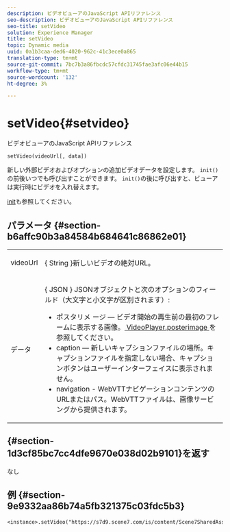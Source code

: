 ```yaml
---
description: ビデオビューアのJavaScript APIリファレンス
seo-description: ビデオビューアのJavaScript APIリファレンス
seo-title: setVideo
solution: Experience Manager
title: setVideo
topic: Dynamic media
uuid: 0a1b3caa-ded6-4020-962c-41c3ece0a865
translation-type: tm+mt
source-git-commit: 7bc7b3a86fbcdc57cfdc31745fae3afc06e44b15
workflow-type: tm+mt
source-wordcount: '132'
ht-degree: 3%

---
```



# setVideo{#setvideo}

ビデオビューアのJavaScript APIリファレンス

`setVideo(videoUrl[, data])`

新しい外部ビデオおよびオプションの追加ビデオデータを設定します。 `init()`の前後いつでも呼び出すことができます。 `init()`の後に呼び出すと、ビューアは実行時にビデオを入れ替えます。

[init](../../../c-html5-s7-aem-asset-viewers/c-html5-video-reference/c-html5-video-viewer-20-javascriptapiref/r-html5-video-viewer-20-javascriptapiref-init.md#reference-3b570ba8b35045d6b30fb178c21a66c6)も参照してください。

## パラメータ {#section-b6affc90b3a84584b684641c86862e01}

<table id="table_896DFF34A68A403DB93A6D597461A573"> 
 <tbody> 
  <tr> 
   <td colname="col1"> <p> <span class="codeph"> videoUrl  </span> </p> </td> 
   <td colname="col2"> <p>{ <span class="codeph"> String </span>}新しいビデオの絶対URL。 </p> </td> 
  </tr> 
  <tr> 
   <td colname="col1"> <p> <span class="codeph"> データ </span> </p> </td> 
   <td colname="col2"> <p>{ <span class="codeph"> JSON </span>} JSONオブジェクトと次のオプションのフィールド（大文字と小文字が区別されます）: </p> <p> 
     <ul id="ul_26121393BC7145FF8A43C05ACCBEFF36"> 
      <li id="li_DA50E073F3D4460CBC34243A2CBCC895"> <span class="codeph"> ポスタリメ </span> ージ — ビデオ開始の再生前の最初のフレームに表示する画像。<a href="../../../c-html5-s7-aem-asset-viewers/c-html5-video-reference/c-html5-video-cmdref/r-html5-video-viewer-conf-attrib-videoplayer-posterimage.md#reference-9739abeeb9f64c02b5d2f7a0d1706103" format="dita" scope="local"> VideoPlayer.posterimage </a>を参照してください。 </li> 
      <li id="li_4659E82D38EB4438AAA04FDEAF21B087"> <span class="codeph"> caption  </span>  — 新しいキャプションファイルの場所。キャプションファイルを指定しない場合、キャプションボタンはユーザーインターフェイスに表示されません。 </li> 
      <li id="li_A43A1BAB6B0F4A7981F71408F08F07D1"> <span class="codeph"> navigation  </span> - WebVTTナビゲーションコンテンツのURLまたはパス。WebVTTファイルは、画像サービングから提供されます。 </li> 
     </ul> </p> </td> 
  </tr> 
 </tbody> 
</table>

## {#section-1d3cf85bc7cc4dfe9670e038d02b9101}を返す

なし

## 例 {#section-9e9332aa86b74a5fb321375c03fdc5b3}

```
<instance>.setVideo("https://s7d9.scene7.com/is/content/Scene7SharedAssets/Glacier_Climber_MP4")
```

